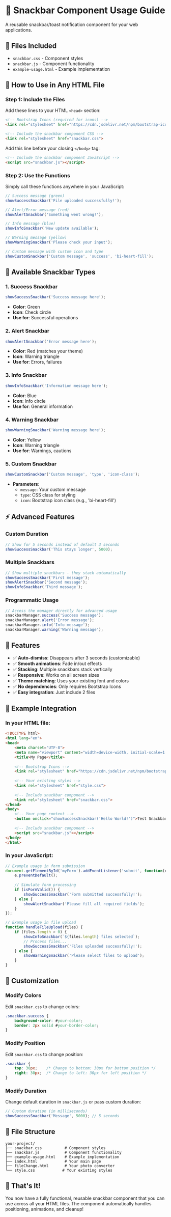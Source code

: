 # 🍞 Snackbar Component Usage Guide

A reusable snackbar/toast notification component for your web applications.

## 📁 Files Included

- `snackbar.css` - Component styles
- `snackbar.js` - Component functionality
- `example-usage.html` - Example implementation

## 🚀 How to Use in Any HTML File

### Step 1: Include the Files

Add these lines to your HTML `<head>` section:

```html
<!-- Bootstrap Icons (required for icons) -->
<link rel="stylesheet" href="https://cdn.jsdelivr.net/npm/bootstrap-icons@1.11.1/font/bootstrap-icons.css">

<!-- Include the snackbar component CSS -->
<link rel="stylesheet" href="snackbar.css">
```

Add this line before your closing `</body>` tag:

```html
<!-- Include the snackbar component JavaScript -->
<script src="snackbar.js"></script>
```

### Step 2: Use the Functions

Simply call these functions anywhere in your JavaScript:

```javascript
// Success message (green)
showSuccessSnackbar('File uploaded successfully!');

// Alert/Error message (red)
showAlertSnackbar('Something went wrong!');

// Info message (blue)
showInfoSnackbar('New update available');

// Warning message (yellow)
showWarningSnackbar('Please check your input');

// Custom message with custom icon and type
showCustomSnackbar('Custom message', 'success', 'bi-heart-fill');
```

## 🎨 Available Snackbar Types

### 1. Success Snackbar
```javascript
showSuccessSnackbar('Success message here');
```
- **Color**: Green
- **Icon**: Check circle
- **Use for**: Successful operations

### 2. Alert Snackbar
```javascript
showAlertSnackbar('Error message here');
```
- **Color**: Red (matches your theme)
- **Icon**: Warning triangle
- **Use for**: Errors, failures

### 3. Info Snackbar
```javascript
showInfoSnackbar('Information message here');
```
- **Color**: Blue
- **Icon**: Info circle
- **Use for**: General information

### 4. Warning Snackbar
```javascript
showWarningSnackbar('Warning message here');
```
- **Color**: Yellow
- **Icon**: Warning triangle
- **Use for**: Warnings, cautions

### 5. Custom Snackbar
```javascript
showCustomSnackbar('Custom message', 'type', 'icon-class');
```
- **Parameters**: 
  - `message`: Your custom message
  - `type`: CSS class for styling
  - `icon`: Bootstrap icon class (e.g., 'bi-heart-fill')

## ⚡ Advanced Features

### Custom Duration
```javascript
// Show for 5 seconds instead of default 3 seconds
showSuccessSnackbar('This stays longer', 5000);
```

### Multiple Snackbars
```javascript
// Show multiple snackbars - they stack automatically
showSuccessSnackbar('First message');
showAlertSnackbar('Second message');
showInfoSnackbar('Third message');
```

### Programmatic Usage
```javascript
// Access the manager directly for advanced usage
snackbarManager.success('Success message');
snackbarManager.alert('Error message');
snackbarManager.info('Info message');
snackbarManager.warning('Warning message');
```

## 📱 Features

- ✅ **Auto-dismiss**: Disappears after 3 seconds (customizable)
- ✅ **Smooth animations**: Fade in/out effects
- ✅ **Stacking**: Multiple snackbars stack vertically
- ✅ **Responsive**: Works on all screen sizes
- ✅ **Theme matching**: Uses your existing font and colors
- ✅ **No dependencies**: Only requires Bootstrap Icons
- ✅ **Easy integration**: Just include 2 files

## 🎯 Example Integration

### In your HTML file:
```html
<!DOCTYPE html>
<html lang="en">
<head>
    <meta charset="UTF-8">
    <meta name="viewport" content="width=device-width, initial-scale=1.0">
    <title>My Page</title>
    
    <!-- Bootstrap Icons -->
    <link rel="stylesheet" href="https://cdn.jsdelivr.net/npm/bootstrap-icons@1.11.1/font/bootstrap-icons.css">
    
    <!-- Your existing styles -->
    <link rel="stylesheet" href="style.css">
    
    <!-- Include snackbar component -->
    <link rel="stylesheet" href="snackbar.css">
</head>
<body>
    <!-- Your page content -->
    <button onclick="showSuccessSnackbar('Hello World!')">Test Snackbar</button>
    
    <!-- Include snackbar component -->
    <script src="snackbar.js"></script>
</body>
</html>
```

### In your JavaScript:
```javascript
// Example usage in form submission
document.getElementById('myForm').addEventListener('submit', function(e) {
    e.preventDefault();
    
    // Simulate form processing
    if (isFormValid()) {
        showSuccessSnackbar('Form submitted successfully!');
    } else {
        showAlertSnackbar('Please fill all required fields');
    }
});

// Example usage in file upload
function handleFileUpload(files) {
    if (files.length > 0) {
        showInfoSnackbar(`${files.length} files selected`);
        // Process files...
        showSuccessSnackbar('Files uploaded successfully!');
    } else {
        showWarningSnackbar('Please select files to upload');
    }
}
```

## 🔧 Customization

### Modify Colors
Edit `snackbar.css` to change colors:
```css
.snackbar.success {
    background-color: #your-color;
    border: 2px solid #your-border-color;
}
```

### Modify Position
Edit `snackbar.css` to change position:
```css
.snackbar {
    top: 30px;    /* Change to bottom: 30px for bottom position */
    right: 30px;  /* Change to left: 30px for left position */
}
```

### Modify Duration
Change default duration in `snackbar.js` or pass custom duration:
```javascript
// Custom duration (in milliseconds)
showSuccessSnackbar('Message', 5000); // 5 seconds
```

## 📄 File Structure
```
your-project/
├── snackbar.css          # Component styles
├── snackbar.js           # Component functionality  
├── example-usage.html    # Example implementation
├── index.html            # Your main page
├── fileChange.html       # Your photo converter
└── style.css            # Your existing styles
```

## 🎉 That's It!

You now have a fully functional, reusable snackbar component that you can use across all your HTML files. The component automatically handles positioning, animations, and cleanup! 